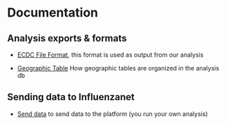 # Documentation

## Analysis exports & formats

- [ECDC File Format](ecdc_file_format.md), this format is used as output from our analysis

- [Geographic Table](Geographic_Tables.md) How geographic tables are organized in the analysis db

## Sending data to Influenzanet

- [Send data](send_data/) to send data to the platform (you run your own analysis)